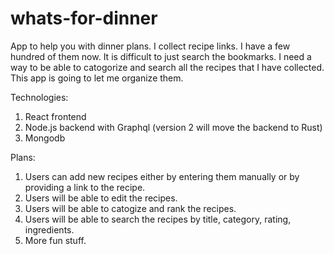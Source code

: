 # whats-for-dinner
App to help you with dinner plans. I collect recipe links. I have a few hundred of them now. It is difficult to just search the bookmarks. I need a way to be able to catogorize and search all the recipes that I have collected. This app is going to let me organize them.

Technologies:
1. React frontend
2. Node.js backend with Graphql (version 2 will move the backend to Rust)
3. Mongodb

Plans:
1. Users can add new recipes either by entering them manually or by providing a link to the recipe.
2. Users will be able to edit the recipes.
3. Users will be able to catogize and rank the recipes.
4. Users will be able to search the recipes by title, category, rating, ingredients.
5. More fun stuff.
